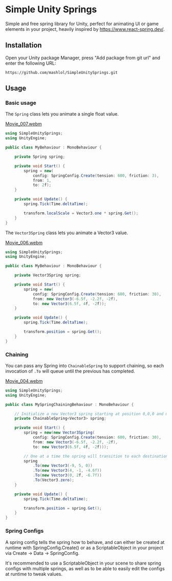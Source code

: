 # Simple Unity Springs

Simple and free spring library for Unity, perfect for animating UI or game
elements in your project, heavily inspired by https://www.react-spring.dev/.

## Installation

Open your Unity package Manager, press "Add package from git url" and enter the following URL:

```
https://github.com/mashlol/SimpleUnitySprings.git
```

## Usage

### Basic usage

The `Spring` class lets you animate a single float value.

[Movie_007.webm](https://github.com/user-attachments/assets/69e450f1-d59a-442d-b9b0-f5e811e56947)

```C#
using SimpleUnitySprings;
using UnityEngine;

public class MyBehaviour : MonoBehaviour {

    private Spring spring;

    private void Start() {
        spring = new(
            config: SpringConfig.Create(tension: 600, friction: 3),
            from: 1,
            to: 2f);
    }

    private void Update() {
        spring.Tick(Time.deltaTime);

        transform.localScale = Vector3.one * spring.Get();
    }
}
```

The `Vector3Spring` class lets you animate a Vector3 value.

[Movie_006.webm](https://github.com/user-attachments/assets/96886bf9-8b8c-42b8-8c6a-60a35f738a1e)

```C#
using SimpleUnitySprings;
using UnityEngine;

public class MyBehaviour : MonoBehaviour {

    private Vector3Spring spring;

    private void Start() {
        spring = new(
            config: SpringConfig.Create(tension: 600, friction: 30),
            from: new Vector3(-6.5f, -2.2f, -2f),
            to: new Vector3(6.5f, 4f, -2f));
    }

    private void Update() {
        spring.Tick(Time.deltaTime);

        transform.position = spring.Get();
    }
}
```

### Chaining

You can pass any Spring into `ChainableSpring` to support chaining, so each
invocation of `.To` will queue until the previous has completed.

[Movie_004.webm](https://github.com/user-attachments/assets/3862d1d3-dffa-4fd0-ba82-878619f4850f)

```C#
using SimpleUnitySprings;
using UnityEngine;

public class MySpringChainingBehaviour : MonoBehaviour {

    // Initialize a new Vector3 spring starting at position 0,0,0 and moving to 1,1,1
    private ChainableSpring<Vector3> spring;

    private void Start() {
        spring = new(new Vector3Spring(
            config: SpringConfig.Create(tension: 600, friction: 30),
            from: new Vector3(-6.5f, -2.2f, -2f),
            to: new Vector3(6.5f, 4f, -2f)));

        // One at a time the spring will transition to each destination
        spring
            .To(new Vector3(-9, 5, 0))
            .To(new Vector3(4, -1, -4.6f))
            .To(new Vector3(0, 2f, -6.7f))
            .To(Vector3.zero);
    }

    private void Update() {
        spring.Tick(Time.deltaTime);

        transform.position = spring.Get();
    }
}
```

### Spring Configs

A spring config tells the spring how to behave, and can either be created at
runtime with SpringConfig.Create() or as a ScriptableObject in your project via
Create -> Data -> SpringConfig.

It's recommended to use a ScriptableObject in your scene to share spring configs
with multiple springs, as well as to be able to easily edit the configs at 
runtime to tweak values.


